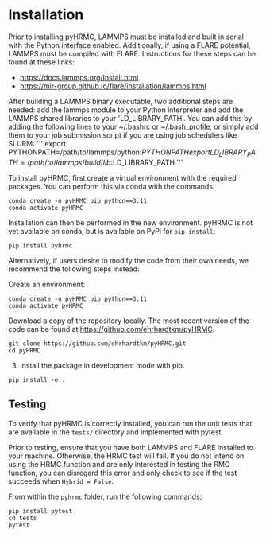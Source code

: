 Installation
===

Prior to installing pyHRMC, LAMMPS must be installed and built in serial with the Python interface enabled. Additionally, if using a FLARE potential, LAMMPS must be compiled with FLARE. Instructions for these steps can be found at these links:

- https://docs.lammps.org/Install.html
- https://mir-group.github.io/flare/installation/lammps.html

After building a LAMMPS binary executable, two additional steps are needed: add the lammps module to your Python interpreter and add the LAMMPS shared libraries to your 'LD_LIBRARY_PATH'. You can add this by adding the following lines to your ~/.bashrc or ~/.bash_profile, or simply add them to your job submission script if you are using job schedulers like SLURM:
'''
export PYTHONPATH=/path/to/lammps/python:$PYTHONPATH
export LD_LIBRARY_PATH=/path/to/lammps/build/lib:$LD_LIBRARY_PATH
'''

To install pyHRMC, first create a virtual environment with the required packages. You can perform this via conda with the commands:
```
conda create -n pyHRMC pip python==3.11
conda activate pyHRMC
```

Installation can then be performed in the new environment. pyHRMC is not yet available on conda, but is available on PyPi for `pip install`: 
```
pip install pyhrmc
```

Alternatively, if users desire to modify the code from their own needs, we recommend the following steps instead:

Create an environment:
``` 
conda create -n pyHRMC pip python==3.11 
conda activate pyHRMC
```
Download a copy of the repository locally. The most recent version of the code can be found at https://github.com/ehrhardtkm/pyHRMC.
```
git clone https://github.com/ehrhardtkm/pyHRMC.git
cd pyHRMC
```


3. Install the package in development mode with pip.
```
pip install -e .
```

## Testing 
To verify that pyHRMC is correctly installed, you can run the unit tests that are available in the `tests/` directory and implemented with pytest. 

Prior to testing, ensure that you have both LAMMPS and FLARE installed to your machine. Otherwise, the HRMC test will fail. If you do not intend on using the HRMC function and are only interested in testing the RMC function, you can disregard this error and only check to see if the test succeeds when `Hybrid = False`.

From within the `pyhrmc` folder, run the following commands:
```
pip install pytest
cd tests
pytest
```